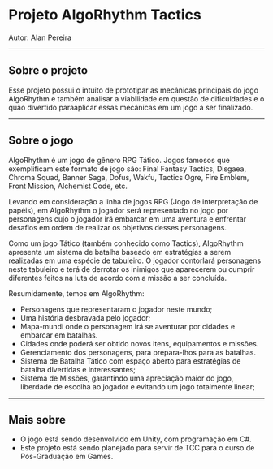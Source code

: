 # Projeto AlgoRhythm Tactics
Autor: Alan Pereira

----
Sobre o projeto
----

Esse projeto possui o intuito de prototipar as mecânicas principais do jogo AlgoRhythm e também analisar a viabilidade em questão de dificuldades e o quão divertido paraaplicar essas mecânicas em um jogo a ser finalizado.

----
Sobre o jogo
----

AlgoRhythm é um jogo de gênero RPG Tático. Jogos famosos que exemplificam este formato de jogo são: Final Fantasy Tactics, Disgaea, Chroma Squad, Banner Saga, Dofus, Wakfu, Tactics Ogre, Fire Emblem, Front Mission, Alchemist Code, etc.

Levando em consideração a linha de jogos RPG (Jogo de interpretação de papéis), em AlgoRhythm o jogador será representado no jogo por personagens cujo o jogador irá embarcar em uma aventura e enfrentar desafios em ordem de realizar os objetivos desses personagens.

Como um jogo Tático (também conhecido como Tactics), AlgoRhythm apresenta um sistema de batalha baseado em estratégias a serem realizadas em uma espécie de tabuleiro. O jogador contorlará personagens neste tabuleiro e terá de derrotar os inimigos que aparecerem ou cumprir diferentes feitos na luta de acordo com a missão a ser concluída.

Resumidamente, temos em AlgoRhythm:
- Personagens que representaram o jogador neste mundo;
- Uma história desbravada pelo jogador;
- Mapa-mundi onde o personagem irá se aventurar por cidades e embarcar em batalhas.
- Cidades onde poderá ser obtido novos itens, equipamentos e missões.
- Gerenciamento dos personagens, para prepara-lhos para as batalhas.
- Sistema de Batalha Tático com espaço aberto para estratégias de batalha divertidas e interessantes;
- Sistema de Missões, garantindo uma apreciação maior do jogo, liberdade de escolha ao jogador e evitando um jogo totalmente linear;

----
Mais sobre
----

- O jogo está sendo desenvolvido em Unity, com programação em C#.
- Este projeto está sendo planejado para servir de TCC para o curso de Pós-Graduação em Games.
